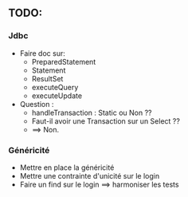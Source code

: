 ## TODO: 

### Jdbc 
* Faire doc sur:
  * PreparedStatement
  * Statement
  * ResultSet
  * executeQuery
  * executeUpdate
* Question :
    * handleTransaction : Static ou Non ??
    * Faut-il avoir une Transaction sur un Select ??
    * ==> Non.

### Généricité
* Mettre en place la généricité
* Mettre une contrainte d'unicité sur le login
* Faire un find sur le login 
  ==> harmoniser les tests